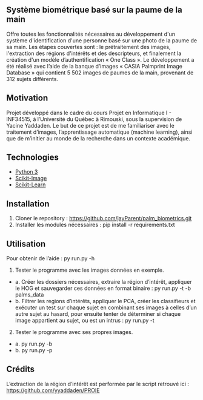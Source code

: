## Système biométrique basé sur la paume de la main
Offre toutes les fonctionnalités nécessaires au développement d'un système d'identification d'une personne basé sur une photo de la paume de sa main. Les étapes couvertes sont : le prétraitement des images, l'extraction des régions d'intérêts et des descripteurs, et finalement la création d'un modèle d’authentification « One Class ». Le développement a été réalisé avec l’aide de la banque d’images « CASIA Palmprint Image Database » qui contient 5 502 images de paumes de la main, provenant de 312 sujets différents.

## Motivation
Projet développé dans le cadre du cours Projet en Informatique I - INF34515, à l’Université du Québec à Rimouski, sous la supervision de Yacine Yaddaden. Le but de ce projet est de me familiariser avec le traitement d’images, l’apprentissage automatique (machine learning), ainsi que de m’initier au monde de la recherche dans un contexte académique.

## Technologies
- [Python 3]( https://www.python.org/downloads/)
- [Scikit-Image]( https://scikit-image.org/)
- [Scikit-Learn]( https://scikit-learn.org/stable/)

## Installation
1.	Cloner le repository : https://github.com/jayParent/palm_biometrics.git
2.	Installer les modules nécessaires : pip install -r requirements.txt

## Utilisation
Pour obtenir de l’aide : py run.py -h
1.	Tester le programme avec les images données en exemple.
- a.	Créer les dossiers nécessaires, extraire la région d’intérêt, appliquer le HOG et sauvegarder ces données en format binaire : py run.py -t -b palms_data
- b.	Filtrer les regions d’intérêts, appliquer le PCA, créer les classifieurs et exécuter un test sur chaque sujet en combinant ses images à celles d’un autre sujet au hasard, pour ensuite tenter de déterminer si chaque image appartient au sujet, ou est un intrus : py run.py -t
2.	Tester le programme avec ses propres images.
- a.	py run.py -b <fichier>
- b.	py run.py -p <fichier>
## Crédits
L’extraction de la région d’intérêt est performée par le script retrouvé ici :
https://github.com/yyaddaden/PROIE
